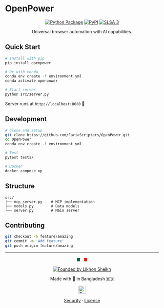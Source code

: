 # OpenPower

<div align="center">

[![Python Package](https://github.com/FariaScripters/OpenPower/actions/workflows/python-package-conda.yml/badge.svg)](https://github.com/FariaScripters/OpenPower/actions/workflows/python-package-conda.yml)
[![PyPI](https://github.com/FariaScripters/OpenPower/actions/workflows/python-publish.yml/badge.svg)](https://pypi.org/project/openpower)
[![SLSA 3](https://slsa.dev/images/gh-badge-level3.svg)](https://slsa.dev)

Universal browser automation with AI capabilities.
</div>

## Quick Start

```bash
# Install with pip
pip install openpower

# Or with conda
conda env create -f environment.yml
conda activate openpower

# Start server
python src/server.py
```

Server runs at `http://localhost:8080` 🚀

## Development

```bash
# Clone and setup
git clone https://github.com/FariaScripters/OpenPower.git
cd OpenPower
conda env create -f environment.yml

# Test
pytest tests/

# Docker
docker compose up
```

## Structure
```
src/
├── mcp_server.py    # MCP implementation
├── models.py        # Data models
└── server.py        # Main server
```

## Contributing

```bash
git checkout -b feature/amazing
git commit -m 'Add feature'
git push origin feature/amazing
```

<div align="center">

---

<div style="display: flex; align-items: center; justify-content: center; gap: 10px;">
  <span style="color: #006747;">■</span>
  <span style="color: #DA291C;">■</span>
</div>

[![Founded by Likhon Sheikh](https://img.shields.io/badge/Founder-Likhon%20Sheikh-blue?style=for-the-badge&logo=telegram)](https://t.me/likhonsheikh)

Made with 💚 in Bangladesh 🇧🇩

<img src="https://upload.wikimedia.org/wikipedia/commons/f/f9/Flag_of_Bangladesh.svg" width="25" alt="Bangladesh Flag">

[Security](https://github.com/FariaScripters/OpenPower/security) · 
[License](https://github.com/FariaScripters/OpenPower/blob/main/LICENSE)

</div>